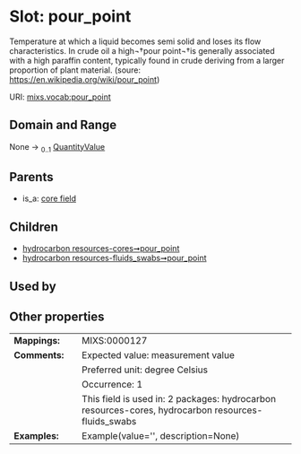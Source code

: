 
# Slot: pour_point


Temperature at which a liquid becomes semi solid and loses its flow characteristics. In crude oil a high¬†pour point¬†is generally associated with a high paraffin content, typically found in crude deriving from a larger proportion of plant material. (soure: https://en.wikipedia.org/wiki/pour_point)

URI: [mixs.vocab:pour_point](https://w3id.org/mixs/vocab/pour_point)


## Domain and Range

None &#8594;  <sub>0..1</sub> [QuantityValue](QuantityValue.md)

## Parents

 *  is_a: [core field](core_field.md)

## Children

 *  [hydrocarbon resources-cores➞pour_point](hydrocarbon_resources_cores_pour_point.md)
 *  [hydrocarbon resources-fluids_swabs➞pour_point](hydrocarbon_resources_fluids_swabs_pour_point.md)

## Used by


## Other properties

|  |  |  |
| --- | --- | --- |
| **Mappings:** | | MIXS:0000127 |
| **Comments:** | | Expected value: measurement value |
|  | | Preferred unit: degree Celsius |
|  | | Occurrence: 1 |
|  | | This field is used in: 2 packages: hydrocarbon resources-cores, hydrocarbon resources-fluids_swabs |
| **Examples:** | | Example(value='', description=None) |

